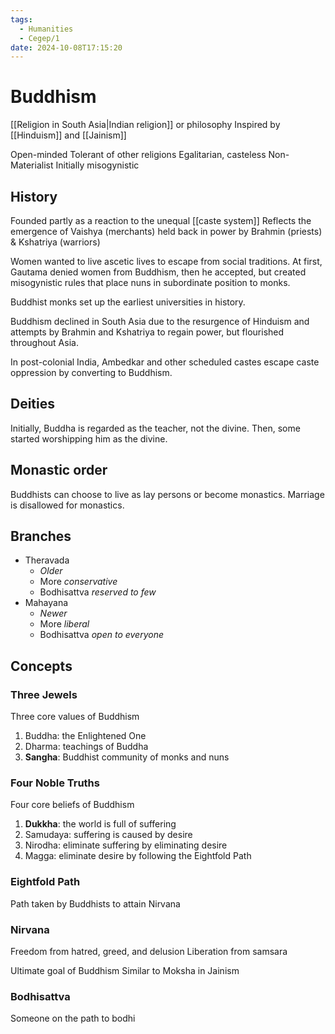 ```yaml
---
tags:
  - Humanities
  - Cegep/1
date: 2024-10-08T17:15:20
---
```


# Buddhism

[[Religion in South Asia|Indian religion]] or philosophy
Inspired by [[Hinduism]] and [[Jainism]]

Open-minded
Tolerant of other religions
Egalitarian, casteless
Non-Materialist
Initially misogynistic

## History

Founded partly as a reaction to the unequal [[caste system]]
Reflects the emergence of Vaishya (merchants) held back in power by Brahmin (priests) & Kshatriya (warriors)

Women wanted to live ascetic lives to escape from social traditions. At first, Gautama denied women from Buddhism, then he accepted, but created misogynistic rules that place nuns in subordinate position to monks.

Buddhist monks set up the earliest universities in history.

Buddhism declined in South Asia due to the resurgence of Hinduism and attempts by Brahmin and Kshatriya to regain power, but flourished throughout Asia.

In post-colonial India, Ambedkar and other scheduled castes escape caste oppression by converting to Buddhism.

## Deities

Initially, Buddha is regarded as the teacher, not the divine. Then, some started worshipping him as the divine.

## Monastic order

Buddhists can choose to live as lay persons or become monastics.
Marriage is disallowed for monastics.

## Branches

- Theravada
	- *Older*
	- More *conservative*
	- Bodhisattva *reserved to few*
- Mahayana
	- *Newer*
	- More *liberal*
	- Bodhisattva *open to everyone*

## Concepts

### Three Jewels

Three core values of Buddhism

1. Buddha: the Enlightened One
2. Dharma: teachings of Buddha
3. **Sangha**: Buddhist community of monks and nuns

### Four Noble Truths

Four core beliefs of Buddhism

1. **Dukkha**: the world is full of suffering
2. Samudaya: suffering is caused by desire
3. Nirodha: eliminate suffering by eliminating desire
4. Magga: eliminate desire by following the Eightfold Path

### Eightfold Path

Path taken by Buddhists to attain Nirvana

### Nirvana

Freedom from hatred, greed, and delusion
Liberation from samsara

Ultimate goal of Buddhism
Similar to Moksha in Jainism

### Bodhisattva

Someone on the path to bodhi
